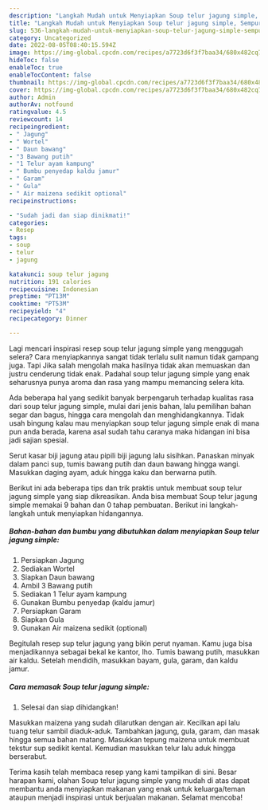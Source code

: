 ```yaml
---
description: "Langkah Mudah untuk Menyiapkan Soup telur jagung simple, Sempurna"
title: "Langkah Mudah untuk Menyiapkan Soup telur jagung simple, Sempurna"
slug: 536-langkah-mudah-untuk-menyiapkan-soup-telur-jagung-simple-sempurna
category: Uncategorized
date: 2022-08-05T08:40:15.594Z
image: https://img-global.cpcdn.com/recipes/a7723d6f3f7baa34/680x482cq70/soup-telur-jagung-simple-foto-resep-utama.jpg
hideToc: false
enableToc: true
enableTocContent: false
thumbnail: https://img-global.cpcdn.com/recipes/a7723d6f3f7baa34/680x482cq70/soup-telur-jagung-simple-foto-resep-utama.jpg
cover: https://img-global.cpcdn.com/recipes/a7723d6f3f7baa34/680x482cq70/soup-telur-jagung-simple-foto-resep-utama.jpg
author: Admin
authorAv: notfound
ratingvalue: 4.5
reviewcount: 14
recipeingredient:
- " Jagung"
- " Wortel"
- " Daun bawang"
- "3 Bawang putih"
- "1 Telur ayam kampung"
- " Bumbu penyedap kaldu jamur"
- " Garam"
- " Gula"
- " Air maizena sedikit optional"
recipeinstructions:

- "Sudah jadi dan siap dinikmati!"
categories:
- Resep
tags:
- soup
- telur
- jagung

katakunci: soup telur jagung 
nutrition: 191 calories
recipecuisine: Indonesian
preptime: "PT13M"
cooktime: "PT53M"
recipeyield: "4"
recipecategory: Dinner

---
```



Lagi mencari inspirasi resep soup telur jagung simple yang menggugah selera? Cara menyiapkannya sangat tidak terlalu sulit namun tidak gampang juga. Tapi Jika salah mengolah maka hasilnya tidak akan memuaskan dan justru cenderung tidak enak. Padahal soup telur jagung simple yang enak seharusnya punya aroma dan rasa yang mampu memancing selera kita.


Ada beberapa hal yang sedikit banyak berpengaruh terhadap kualitas rasa dari soup telur jagung simple, mulai dari jenis bahan, lalu pemilihan bahan segar dan bagus, hingga cara mengolah dan menghidangkannya. Tidak usah bingung kalau mau menyiapkan soup telur jagung simple enak di mana pun anda berada, karena asal sudah tahu caranya maka hidangan ini bisa jadi sajian spesial.

Serut kasar biji jagung atau pipili biji jagung lalu sisihkan. Panaskan minyak dalam panci sup, tumis bawang putih dan daun bawang hingga wangi. Masukkan daging ayam, aduk hingga kaku dan berwarna putih.


Berikut ini ada beberapa tips dan trik praktis untuk membuat soup telur jagung simple yang siap dikreasikan. Anda bisa membuat Soup telur jagung simple memakai 9 bahan dan 0 tahap pembuatan. Berikut ini langkah-langkah untuk menyiapkan hidangannya.

<!--inarticleads1-->

##### Bahan-bahan dan bumbu yang dibutuhkan dalam menyiapkan Soup telur jagung simple:

1. Persiapkan  Jagung
1. Sediakan  Wortel
1. Siapkan  Daun bawang
1. Ambil 3 Bawang putih
1. Sediakan 1 Telur ayam kampung
1. Gunakan  Bumbu penyedap (kaldu jamur)
1. Persiapkan  Garam
1. Siapkan  Gula
1. Gunakan  Air maizena sedikit (optional)


Begitulah resep sup telur jagung yang bikin perut nyaman. Kamu juga bisa menjadikannya sebagai bekal ke kantor, lho. Tumis bawang putih, masukkan air kaldu. Setelah mendidih, masukkan bayam, gula, garam, dan kaldu jamur. 

<!--inarticleads2-->

##### Cara memasak Soup telur jagung simple:


1. Selesai dan siap dihidangkan!

Masukkan maizena yang sudah dilarutkan dengan air. Kecilkan api lalu tuang telur sambil diaduk-aduk. Tambahkan jagung, gula, garam, dan masak hingga semua bahan matang. Masukkan tepung maizena untuk membuat tekstur sup sedikit kental. Kemudian masukkan telur lalu aduk hingga berserabut. 

Terima kasih telah membaca resep yang kami tampilkan di sini. Besar harapan kami, olahan Soup telur jagung simple yang mudah di atas dapat membantu anda menyiapkan makanan yang enak untuk keluarga/teman ataupun menjadi inspirasi untuk berjualan makanan. Selamat mencoba!
